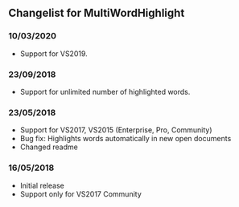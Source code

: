 ## Changelist for MultiWordHighlight
### 10/03/2020
* Support for VS2019.

### 23/09/2018
* Support for unlimited number of highlighted words.

### 23/05/2018
* Support for VS2017, VS2015 (Enterprise, Pro, Community)
* Bug fix: Highlights words automatically in new open documents
* Changed readme

### 16/05/2018
* Initial release
* Support only for VS2017 Community
